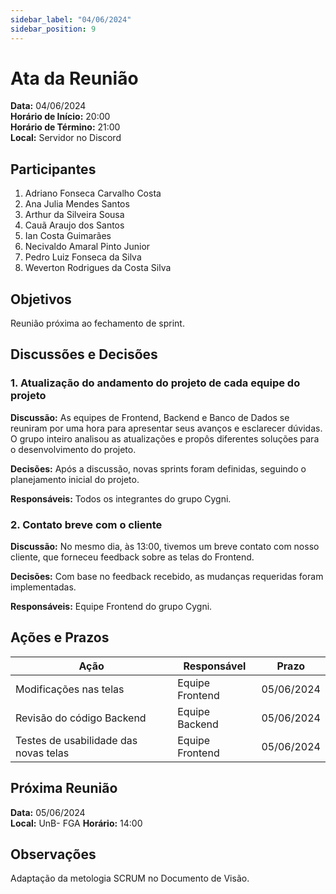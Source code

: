 ```yaml
---
sidebar_label: "04/06/2024"
sidebar_position: 9
---
```


# Ata da Reunião

**Data:** 04/06/2024  
**Horário de Início:** 20:00  
**Horário de Término:** 21:00  
**Local:** Servidor no Discord

## Participantes
1. Adriano Fonseca Carvalho Costa
2. Ana Julia Mendes Santos
3. Arthur da Silveira Sousa
4. Cauã Araujo dos Santos
5. Ian Costa Guimarães
6. Necivaldo Amaral Pinto Junior
7. Pedro Luiz Fonseca da Silva
8. Weverton Rodrigues da Costa Silva

## Objetivos
Reunião próxima ao fechamento de sprint.

## Discussões e Decisões

### 1. Atualização do andamento do projeto de cada equipe do projeto
**Discussão:**
As equipes de Frontend, Backend e Banco de Dados se reuniram por uma hora para apresentar seus avanços e esclarecer dúvidas. O grupo inteiro analisou as atualizações e propôs diferentes soluções para o desenvolvimento do projeto.

**Decisões:**
Após a discussão, novas sprints foram definidas, seguindo o planejamento inicial do projeto.

**Responsáveis:**
Todos os integrantes do grupo Cygni.

### 2. Contato breve com o cliente
**Discussão:**
No mesmo dia, às 13:00, tivemos um breve contato com nosso cliente, que forneceu feedback sobre as telas do Frontend.

**Decisões:**
Com base no feedback recebido, as mudanças requeridas foram implementadas.

**Responsáveis:**
Equipe Frontend do grupo Cygni.

## Ações e Prazos
| Ação                             | Responsável             | Prazo         |
| -------------------------------- | ----------------------- | ------------- |
| Modificações nas telas           | Equipe Frontend | 05/06/2024 |
| Revisão do código Backend        | Equipe Backend | 05/06/2024 |
| Testes de usabilidade das novas telas  | Equipe Frontend | 05/06/2024 |

## Próxima Reunião
**Data:** 05/06/2024  
**Local:** UnB- FGA 
**Horário:** 14:00  

## Observações
Adaptação da metologia SCRUM no Documento de Visão.
